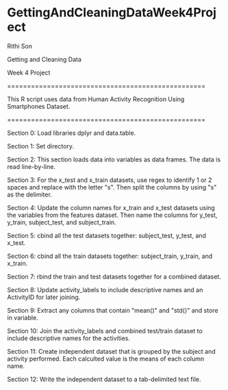 # GettingAndCleaningDataWeek4Project

Rithi Son

Getting and Cleaning Data

Week 4 Project

==================================================

This R script uses data from Human Activity Recognition Using Smartphones Dataset.

==================================================

Section 0: Load libraries dplyr and data.table.

Section 1: Set directory.

Section 2: This section loads data into variables as data frames. The data is read line-by-line.

Section 3: For the x_test and x_train datasets, use regex to identify 1 or 2 spaces and replace with the letter "s". Then split the columns by using "s" as the delimiter.

Section 4: Update the column names for x_train and x_test datasets using the variables from the features dataset. Then name the columns for y_test, y_train, subject_test, and subject_train.

Section 5: cbind all the test datasets together: subject_test, y_test, and x_test.

Section 6: cbind all the train datasets together: subject_train, y_train, and x_train.

Section 7: rbind the train and test datasets together for a combined dataset.

Section 8: Update activity_labels to include descriptive names and an ActivityID for later joining.

Section 9: Extract any columns that contain "mean()" and "std()" and store in variable.

Section 10: Join the activity_labels and combined test/train dataset to include descriptive names for the activities.

Section 11: Create independent dataset that is grouped by the subject and activity performed. Each calculted value is the means of each column name.

Section 12: Write the independent dataset to a tab-delimited text file.
